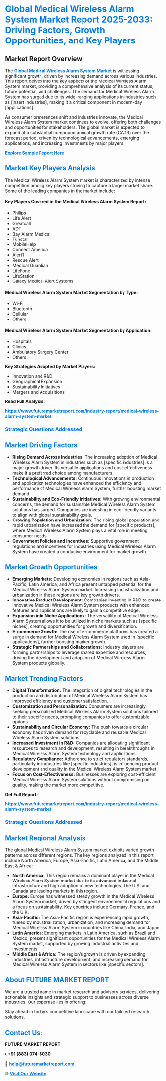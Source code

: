 <h1 style="color: #007BFF;">Global Medical Wireless Alarm System Market Report 2025-2033: Driving Factors, Growth Opportunities, and Key Players</h1>

<section id="overview">
<h2>Market Report Overview</h2>
<p>The <a href="https://www.futuremarketreport.com/industry-report/medical-wireless-alarm-system-market" style="color: #007BFF; text-decoration: none;"><strong>Global Medical Wireless Alarm System Market</strong></a> is witnessing significant growth, driven by increasing demand across various industries. This report delves into the key aspects of the Medical Wireless Alarm System market, providing a comprehensive analysis of its current status, future potential, and challenges. The demand for Medical Wireless Alarm System has surged due to its wide-ranging applications in industries such as [insert industries], making it a critical component in modern-day [applications].</p>
<p>As consumer preferences shift and industries innovate, the Medical Wireless Alarm System market continues to evolve, offering both challenges and opportunities for stakeholders. The global market is expected to expand at a substantial compound annual growth rate (CAGR) over the forecast period, driven by technological advancements, emerging applications, and increasing investments by major players.</p>
</section>

<section id="overview">
<p><a href="https://www.futuremarketreport.com/request-sample/reportId=79034" style="color: #007BFF; text-decoration: none;"><strong>Explore Sample Report Here</strong></a></p>
</section>

<section id="key-players">
<h2 style="color: #007BFF;">Market Key Players Analysis</h2>
<p>The Medical Wireless Alarm System market is characterized by intense competition among key players striving to capture a larger market share. Some of the leading companies in the market include:</p>
<h4>Key Players Covered in the Medical Wireless Alarm System Report:</h4>
<ul><li>Philips</li><li>Life Alert</li><li>Greatcall</li><li>ADT</li><li>Bay Alarm Medical</li><li>Tunstall</li><li>MobileHelp</li><li>Connect America</li><li>Alert1</li><li>Rescue Alert</li><li>Medical Guardian</li><li>LifeFone</li><li>LifeStation</li><li>Galaxy Medical Alert Systems</li></ul>
<h4>Medical Wireless Alarm System Market Segmentation by Type:</h4>
<ul><li>Wi-Fi</li><li>Bluetooth</li><li>Cellular</li><li>Others</li></ul>

<h4>Medical Wireless Alarm System Market Segmentation by Application:</h4>
<ul><li>Hospitals</li><li>Clinics</li><li>Ambulatory Surgery Center</li><li>Others</li></ul>
<p><strong>Key Strategies Adopted by Market Players:</strong></p>
<ul>
<li>Innovation and R&D</li>
<li>Geographical Expansion</li>
<li>Sustainability Initiatives</li>
<li>Mergers and Acquisitions</li>
</ul>
</section>

<section>
<p><strong>Read Full Analysis: </strong></p><a href="https://www.futuremarketreport.com/industry-report/medical-wireless-alarm-system-market" style="color: #007BFF; text-decoration: none;"><strong>https://www.futuremarketreport.com/industry-report/medical-wireless-alarm-system-market</strong></a>
<h3 style="color: #007BFF;">Strategic Questions Addressed:</h3>
</section>

<section id="driving-factors">
<h2 style="color: #007BFF;">Market Driving Factors</h2>
<ul>
<li><strong>Rising Demand Across Industries:</strong> The increasing adoption of Medical Wireless Alarm System in industries such as [specific industries] is a major growth driver. Its versatile applications and cost-effectiveness make it a preferred choice among manufacturers.</li>
<li><strong>Technological Advancements:</strong> Continuous innovations in production and application technologies have enhanced the efficiency and performance of Medical Wireless Alarm System, further boosting market demand.</li>
<li><strong>Sustainability and Eco-Friendly Initiatives:</strong> With growing environmental concerns, the demand for sustainable Medical Wireless Alarm System solutions has surged. Companies are investing in eco-friendly variants to align with global sustainability goals.</li>
<li><strong>Growing Population and Urbanization:</strong> The rising global population and rapid urbanization have increased the demand for [specific products], where Medical Wireless Alarm System plays a vital role in meeting consumer needs.</li>
<li><strong>Government Policies and Incentives:</strong> Supportive government regulations and incentives for industries using Medical Wireless Alarm System have created a conducive environment for market growth.</li>
</ul>
</section>

<section id="growth-opportunities">
<h2 style="color: #007BFF;">Market Growth Opportunities</h2>
<ul>
<li><strong>Emerging Markets:</strong> Developing economies in regions such as Asia-Pacific, Latin America, and Africa present untapped potential for the Medical Wireless Alarm System market. Increasing industrialization and urbanization in these regions are key growth drivers.</li>
<li><strong>Innovative Product Development:</strong> Companies investing in R&D to create innovative Medical Wireless Alarm System products with enhanced features and applications are likely to gain a competitive edge.</li>
<li><strong>Expansion into Niche Applications:</strong> The versatility of Medical Wireless Alarm System allows it to be utilized in niche markets such as [specific niches], creating opportunities for growth and diversification.</li>
<li><strong>E-commerce Growth:</strong> The rise of e-commerce platforms has created a surge in demand for Medical Wireless Alarm System used in [specific applications], further boosting market growth.</li>
<li><strong>Strategic Partnerships and Collaborations:</strong> Industry players are forming partnerships to leverage shared expertise and resources, driving the development and adoption of Medical Wireless Alarm System products globally.</li>
</ul>
</section>

<section id="trending-factors">
<h2 style="color: #007BFF;">Market Trending Factors</h2>
<ul>
<li><strong>Digital Transformation:</strong> The integration of digital technologies in the production and distribution of Medical Wireless Alarm System has improved efficiency and customer satisfaction.</li>
<li><strong>Customization and Personalization:</strong> Consumers are increasingly seeking personalized Medical Wireless Alarm System solutions tailored to their specific needs, prompting companies to offer customizable options.</li>
<li><strong>Sustainability and Circular Economy:</strong> The push towards a circular economy has driven demand for recyclable and reusable Medical Wireless Alarm System solutions.</li>
<li><strong>Increased Investment in R&D:</strong> Companies are allocating significant resources to research and development, resulting in breakthroughs in Medical Wireless Alarm System technology and applications.</li>
<li><strong>Regulatory Compliance:</strong> Adherence to strict regulatory standards, particularly in industries like [specific industries], is influencing product development and quality in the Medical Wireless Alarm System market.</li>
<li><strong>Focus on Cost-Effectiveness:</strong> Businesses are exploring cost-efficient Medical Wireless Alarm System solutions without compromising on quality, making the market more competitive.</li>
</ul>
</section>

<section>
<p><strong>Get Full Report: </strong></p><a href="https://www.futuremarketreport.com/industry-report/medical-wireless-alarm-system-market" style="color: #007BFF; text-decoration: none;"><strong>https://www.futuremarketreport.com/industry-report/medical-wireless-alarm-system-market</strong></a>
<h3 style="color: #007BFF;">Strategic Questions Addressed:</h3>
</section>


<section id="regional-analysis">
<h2 style="color: #007BFF;">Market Regional Analysis</h2>
<p>The global Medical Wireless Alarm System market exhibits varied growth patterns across different regions. The key regions analyzed in this report include North America, Europe, Asia-Pacific, Latin America, and the Middle East & Africa:</p>
<ul>
<li><strong>North America:</strong> This region remains a dominant player in the Medical Wireless Alarm System market due to its advanced industrial infrastructure and high adoption of new technologies. The U.S. and Canada are leading markets in this region.</li>
<li><strong>Europe:</strong> Europe has witnessed steady growth in the Medical Wireless Alarm System market, driven by stringent environmental regulations and a focus on sustainability. Key countries include Germany, France, and the U.K.</li>
<li><strong>Asia-Pacific:</strong> The Asia-Pacific region is experiencing rapid growth, fueled by industrialization, urbanization, and increasing demand for Medical Wireless Alarm System in countries like China, India, and Japan.</li>
<li><strong>Latin America:</strong> Emerging markets in Latin America, such as Brazil and Mexico, present significant opportunities for the Medical Wireless Alarm System market, supported by growing industrial activities and investments.</li>
<li><strong>Middle East & Africa:</strong> The region’s growth is driven by expanding industries, infrastructure development, and increasing demand for Medical Wireless Alarm System in sectors like [specific sectors].</li>
</ul>
</section>

<footer>
<h2 style="color: #007BFF;">About FUTURE MARKET REPORT</h2>
<p>We are a trusted name in market research and advisory services, delivering actionable insights and strategic support to businesses across diverse industries. Our expertise lies in offering:</p>

<p>Stay ahead in today’s competitive landscape with our tailored research solutions.</p>

<h2 style="color: #007BFF;">Contact Us:</h2>
<p><strong>FUTURE MARKET REPORT</strong></p>
<p>📞 <strong>+91 (883) 074-8030</strong></p>
<p>📧 <strong><a href="mailto:help@futuremarketreport.com" style="color: #007BFF;">help@futuremarketreport.com</a></strong></p>
<p>🌐 <strong><a href="https://www.futuremarketreport.com/" style="color: #007BFF;">Visit Our Website</a></strong></p>
</footer>